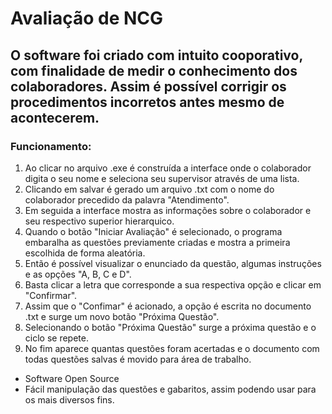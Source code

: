 # Avaliação de NCG

## O software foi criado com intuito cooporativo, com finalidade de medir o conhecimento dos colaboradores. Assim é possível corrigir os procedimentos incorretos antes mesmo de acontecerem.

### Funcionamento:

1. Ao clicar no arquivo .exe é construída a interface onde o colaborador digita o seu nome e seleciona seu supervisor através de uma lista.
2. Clicando em salvar é gerado um arquivo .txt com o nome do colaborador precedido da palavra "Atendimento".
3. Em seguida a interface mostra as informações sobre o colaborador e seu respectivo superior hierarquico.
4. Quando o botão "Iniciar Avaliação" é selecionado, o programa embaralha as questões previamente criadas e mostra a primeira escolhida de forma aleatória.
5. Então é possível visualizar o enunciado da questão, algumas instruções e as opções "A, B, C e D".
6. Basta clicar a letra que corresponde a sua respectiva opção e clicar em "Confirmar".
7. Assim que o "Confimar" é acionado, a opção é escrita no documento .txt e surge um novo botão "Próxima Questão".
8. Selecionando o botão "Próxima Questão" surge a próxima questão e o ciclo se repete.
9. No fim aparece quantas questões foram acertadas e o documento com todas questões salvas é movido para área de trabalho.

* Software Open Source
* Fácil manipulação das questões e gabaritos, assim podendo usar para os mais diversos fins.
